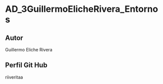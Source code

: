# AD_3GuillermoElicheRivera_Entornos

## Autor
Guillermo Eliche Rivera
## Perfil Git Hub
riiveritaa
